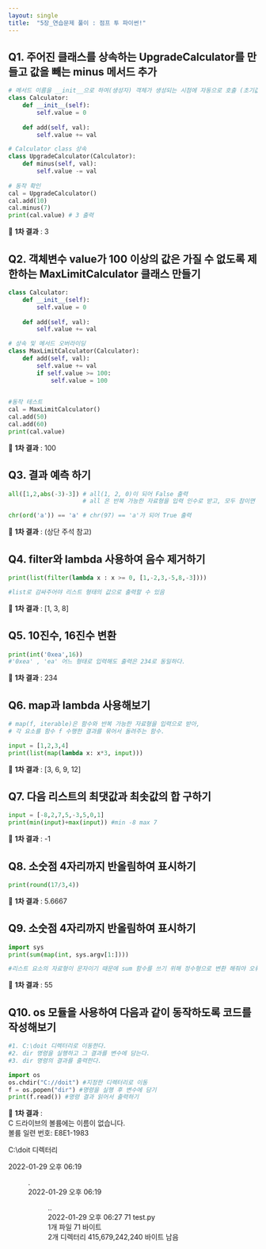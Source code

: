 ```yaml
---
layout: single
title:  "5장_연습문제 풀이 : 점프 투 파이썬!"
---
```


## Q1. 주어진 클래스를 상속하는 UpgradeCalculator를 만들고 값을 빼는 minus 메서드 추가

```python
# 메서드 이름을 __init__으로 하여(생성자) 객체가 생성되는 시점에 자동으로 호출 (초기값 설정)
class Calculator:
    def __init__(self): 
        self.value = 0
         
    def add(self, val):
        self.value += val

# Calculator class 상속
class UpgradeCalculator(Calculator):
    def minus(self, val):
        self.value -= val
        
# 동작 확인
cal = UpgradeCalculator()
cal.add(10)
cal.minus(7)
print(cal.value) # 3 출력
```

🤩 **1차 결과** : 3   

## Q2. 객체변수 value가 100 이상의 값은 가질 수 없도록 제한하는 MaxLimitCalculator 클래스 만들기

```python
class Calculator:
    def __init__(self): 
        self.value = 0
         
    def add(self, val):
        self.value += val

# 상속 및 메서드 오버라이딩 
class MaxLimitCalculator(Calculator):
    def add(self, val):
        self.value += val
        if self.value >= 100:
            self.value = 100
        

#동작 테스트
cal = MaxLimitCalculator()
cal.add(50)
cal.add(60)
print(cal.value) 
```

🤩 **1차 결과** : 100   

## Q3. 결과 예측 하기

```python
all([1,2,abs(-3)-3]) # all(1, 2, 0)이 되어 False 출력
                     # all 은 반복 가능한 자료형을 입력 인수로 받고, 모두 참이면 True

chr(ord('a')) == 'a' # chr(97) == 'a'가 되어 True 출력 
```

🤩 **1차 결과** : (상단 주석 참고)

## Q4. filter와 lambda 사용하여 음수 제거하기

```python
print(list(filter(lambda x : x >= 0, [1,-2,3,-5,8,-3])))

#list로 감싸주어야 리스트 형태의 값으로 출력할 수 있음

```

🤩 **1차 결과** : [1, 3, 8]   

## Q5. 10진수, 16진수 변환

```python
print(int('0xea',16))
#'0xea' , 'ea' 어느 형태로 입력해도 출력은 234로 동일하다.

```

🤩 **1차 결과** : 234   

## Q6. map과 lambda 사용해보기

```python
# map(f, iterable)은 함수와 반복 가능한 자료형을 입력으로 받아,
# 각 요소를 함수 f 수행한 결과를 묶어서 돌려주는 함수.

input = [1,2,3,4]
print(list(map(lambda x: x*3, input)))

```

🤩 **1차 결과** : [3, 6, 9, 12]   

## Q7. 다음 리스트의 최댓값과 최솟값의 합 구하기

```python
input = [-8,2,7,5,-3,5,0,1]
print(min(input)+max(input)) #min -8 max 7

```

🤩 **1차 결과** : -1   

## Q8. 소숫점 4자리까지 반올림하여 표시하기

```python
print(round(17/3,4))

```

🤩 **1차 결과** : 5.6667   

## Q9. 소숫점 4자리까지 반올림하여 표시하기

```python
import sys
print(sum(map(int, sys.argv[1:])))

#리스트 요소의 자료형이 문자이기 때문에 sum 함수를 쓰기 위해 정수형으로 변환 해줘야 오류가 안난다.

```

🤩 **1차 결과** : 55   

## Q10. os 모듈을 사용하여 다음과 같이 동작하도록 코드를 작성해보기

```python
#1. C:\doit 디렉터리로 이동한다.
#2. dir 명령을 실행하고 그 결과를 변수에 담는다.
#3. dir 명령의 결과를 출력한다.

import os
os.chdir("C://doit") #지정한 디렉터리로 이동
f = os.popen("dir") #명령을 실행 후 변수에 담기
print(f.read()) #명령 결과 읽어서 출력하기
```

🤩 **1차 결과** :  
C 드라이브의 볼륨에는 이름이 없습니다.   
볼륨 일련 번호: E8E1-1983   
   
 C:\doit 디렉터리   
   
2022-01-29  오후 06:19    <DIR>          .   
2022-01-29  오후 06:19    <DIR>          ..   
2022-01-29  오후 06:27                71 test.py   
               1개 파일                  71 바이트   
               2개 디렉터리  415,679,242,240 바이트 남음    


